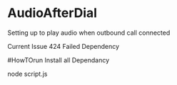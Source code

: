 # AudioAfterDial

Setting up to play audio when outbound call connected

Current Issue
424 Failed Dependency


#HowTOrun
Install all Dependancy

node script.js
